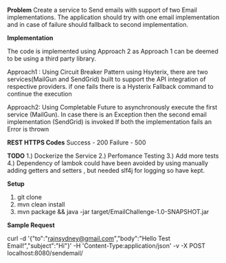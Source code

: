 **Problem**
Create a service to Send emails with support of two Email implementations. The application should try with one email implementation and in case of failure should fallback to second implementation.
  
**Implementation**

The code is implemented using Approach 2 as Approach 1  can be deemed to be using a third party library.

Approach1 : Using Circuit Breaker Pattern using Hsyterix, there are two services(MailGun and SendGrid) built to support the API integration of respective providers.
if one fails there is a Hysterix Fallback command to continue the execution

Approach2: Using Completable Future to asynchronously execute the first service (MailGun). In case there is an Exception then the second email implementation (SendGrid) is invoked
If both the implementation fails an Error is thrown 


**REST HTTPS Codes**
Success - 200
Failure - 500
  
**TODO**
1.) Dockerize the Service
2.) Perfomance Testing
3.) Add more tests
4.) Dependency of lambok could have been avoided by using manually adding getters and setters , but needed slf4j for logging so have kept.


**Setup**
1. git clone <the repository>
2. mvn clean install
3. mvn package && java -jar target/EmailChallenge-1.0-SNAPSHOT.jar 

**Sample Request**

curl -d '{"to":"rajnsydney@gmail.com","body":"Hello Test Email!","subject":"Hi"}' -H 'Content-Type:application/json' -v -X POST localhost:8080/sendemail/
